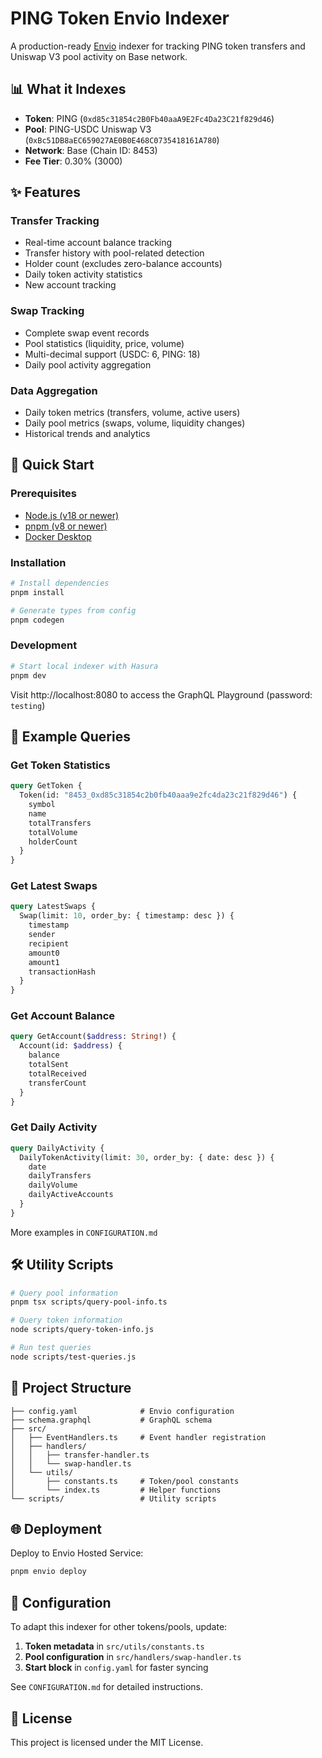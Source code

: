 # PING Token Envio Indexer

A production-ready [Envio](https://envio.dev) indexer for tracking PING token transfers and Uniswap V3 pool activity on Base network.

## 📊 What it Indexes

- **Token**: PING (`0xd85c31854c2B0Fb40aaA9E2Fc4Da23C21f829d46`)
- **Pool**: PING-USDC Uniswap V3 (`0xBc51DB8aEC659027AE0B0E468C0735418161A780`)
- **Network**: Base (Chain ID: 8453)
- **Fee Tier**: 0.30% (3000)

## ✨ Features

### Transfer Tracking
- Real-time account balance tracking
- Transfer history with pool-related detection
- Holder count (excludes zero-balance accounts)
- Daily token activity statistics
- New account tracking

### Swap Tracking
- Complete swap event records
- Pool statistics (liquidity, price, volume)
- Multi-decimal support (USDC: 6, PING: 18)
- Daily pool activity aggregation

### Data Aggregation
- Daily token metrics (transfers, volume, active users)
- Daily pool metrics (swaps, volume, liquidity changes)
- Historical trends and analytics

## 🚀 Quick Start

### Prerequisites

- [Node.js (v18 or newer)](https://nodejs.org/en/download/current)
- [pnpm (v8 or newer)](https://pnpm.io/installation)
- [Docker Desktop](https://www.docker.com/products/docker-desktop/)

### Installation

```bash
# Install dependencies
pnpm install

# Generate types from config
pnpm codegen
```

### Development

```bash
# Start local indexer with Hasura
pnpm dev
```

Visit http://localhost:8080 to access the GraphQL Playground (password: `testing`)

## 📝 Example Queries

### Get Token Statistics

```graphql
query GetToken {
  Token(id: "8453_0xd85c31854c2b0fb40aaa9e2fc4da23c21f829d46") {
    symbol
    name
    totalTransfers
    totalVolume
    holderCount
  }
}
```

### Get Latest Swaps

```graphql
query LatestSwaps {
  Swap(limit: 10, order_by: { timestamp: desc }) {
    timestamp
    sender
    recipient
    amount0
    amount1
    transactionHash
  }
}
```

### Get Account Balance

```graphql
query GetAccount($address: String!) {
  Account(id: $address) {
    balance
    totalSent
    totalReceived
    transferCount
  }
}
```

### Get Daily Activity

```graphql
query DailyActivity {
  DailyTokenActivity(limit: 30, order_by: { date: desc }) {
    date
    dailyTransfers
    dailyVolume
    dailyActiveAccounts
  }
}
```

More examples in `CONFIGURATION.md`

## 🛠 Utility Scripts

```bash
# Query pool information
pnpm tsx scripts/query-pool-info.ts

# Query token information
node scripts/query-token-info.js

# Run test queries
node scripts/test-queries.js
```

## 📁 Project Structure

```
├── config.yaml              # Envio configuration
├── schema.graphql           # GraphQL schema
├── src/
│   ├── EventHandlers.ts     # Event handler registration
│   ├── handlers/
│   │   ├── transfer-handler.ts
│   │   └── swap-handler.ts
│   └── utils/
│       ├── constants.ts     # Token/pool constants
│       └── index.ts         # Helper functions
└── scripts/                 # Utility scripts
```

## 🌐 Deployment

Deploy to Envio Hosted Service:

```bash
pnpm envio deploy
```

## 🔧 Configuration

To adapt this indexer for other tokens/pools, update:

1. **Token metadata** in `src/utils/constants.ts`
2. **Pool configuration** in `src/handlers/swap-handler.ts`
3. **Start block** in `config.yaml` for faster syncing

See `CONFIGURATION.md` for detailed instructions.

## 📄 License

This project is licensed under the MIT License.
